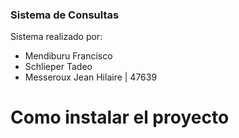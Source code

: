 ### Sistema de Consultas

Sistema realizado por:

-   Mendiburu Francisco
-   Schlieper Tadeo
-   Messeroux Jean Hilaire | 47639

# Como instalar el proyecto
